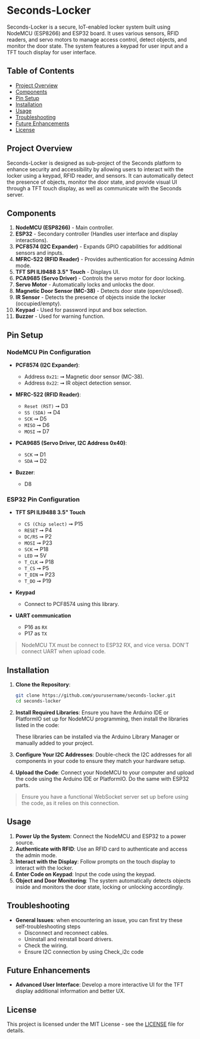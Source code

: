 # Seconds-Locker

Seconds-Locker is a secure, IoT-enabled locker system built using NodeMCU (ESP8266) and ESP32 board. It uses various sensors, RFID readers, and servo motors to manage access control, detect objects, and monitor the door state. The system features a keypad for user input and a TFT touch display for user interface.

## Table of Contents

- [Project Overview](#project-overview)
- [Components](#components)
- [Pin Setup](#pin-setup)
- [Installation](#installation)
- [Usage](#usage)
- [Troubleshooting](#troubleshooting)
- [Future Enhancements](#future-enhancements)
- [License](#license)

## Project Overview

Seconds-Locker is designed as sub-project of the Seconds platform to enhance security and accessibility by allowing users to interact with the locker using a keypad, RFID reader, and sensors. It can automatically detect the presence of objects, monitor the door state, and provide visual UI through a TFT touch display, as well as communicate with the Seconds server.

## Components

1. **NodeMCU (ESP8266)** - Main controller.
2. **ESP32** - Secondary controller (Handles user interface and display interactions).
3. **PCF8574 (I2C Expander)** - Expands GPIO capabilities for additional sensors and inputs.
4. **MFRC-522 (RFID Reader)** - Provides authentication for accessing Admin mode.
5. **TFT SPI ILI9488 3.5" Touch** - Displays UI.
6. **PCA9685 (Servo Driver)** - Controls the servo motor for door locking.
7. **Servo Motor** - Automatically locks and unlocks the door.
8. **Magnetic Door Sensor (MC-38)** - Detects door state (open/closed).
9. **IR Sensor** - Detects the presence of objects inside the locker (occupied/empty).
10. **Keypad** - Used for password input and box selection.
11. **Buzzer** - Used for warning function.

## Pin Setup

### NodeMCU Pin Configuration

- **PCF8574 (I2C Expander)**:
  - Address `0x21`: ➞ Magnetic door sensor (MC-38).
  - Address `0x22`: ➞ IR object detection sensor.

- **MFRC-522 (RFID Reader)**:
  - `Reset (RST)` ➞ D3
  - `SS (SDA)` ➞ D4
  - `SCK` ➞ D5
  - `MISO` ➞ D6
  - `MOSI` ➞ D7

- **PCA9685 (Servo Driver, I2C Address 0x40)**:
  - `SCK` ➞ D1
  - `SDA` ➞ D2

- **Buzzer**:
  - D8

### ESP32 Pin Configuration

- **TFT SPI ILI9488 3.5" Touch**
  - `CS (Chip select)` ➞ P15
  - `RESET` ➞ P4
  - `DC/RS` ➞ P2
  - `MOSI` ➞ P23
  - `SCK` ➞ P18
  - `LED` ➞ 5V
  - `T_CLK` ➞ P18
  - `T_CS` ➞ P5
  - `T_DIN` ➞ P23
  - `T_DO` ➞ P19

- **Keypad**
  - Connect to PCF8574 using this library.

- **UART communication**
  - P16 as `RX`
  - P17 as `TX`

> NodeMCU TX must be connect to ESP32 RX, and vice versa.
> DON'T connect UART when upload code.

## Installation

1. **Clone the Repository**:
   ```bash
   git clone https://github.com/yourusername/seconds-locker.git
   cd seconds-locker
   ```

2. **Install Required Libraries**:
   Ensure you have the Arduino IDE or PlatformIO set up for NodeMCU programming, then install the libraries listed in the code:

   These libraries can be installed via the Arduino Library Manager or manually added to your project.

3. **Configure Your I2C Addresses**:
   Double-check the I2C addresses for all components in your code to ensure they match your hardware setup.

4. **Upload the Code**:
   Connect your NodeMCU to your computer and upload the code using the Arduino IDE or PlatformIO. Do the same with ESP32 parts.

> Ensure you have a functional WebSocket server set up before using the code, as it relies on this connection.

## Usage

1. **Power Up the System**: Connect the NodeMCU and ESP32 to a power source.
2. **Authenticate with RFID**: Use an RFID card to authenticate and access the admin mode.
3. **Interact with the Display**: Follow prompts on the touch display to interact with the locker.
4. **Enter Code on Keypad**: Input the code using the keypad.
5. **Object and Door Monitoring**: The system automatically detects objects inside and monitors the door state, locking or unlocking accordingly.

## Troubleshooting

- **General Issues**: when encountering an issue, you can first try these self-troubleshooting steps
  - Disconnect and reconnect cables.
  - Uninstall and reinstall board drivers.
  - Check the wiring.
  - Ensure I2C connection by using Check_i2c code

## Future Enhancements

- **Advanced User Interface**: Develop a more interactive UI for the TFT display additional information and better UX.

## License

This project is licensed under the MIT License - see the [LICENSE](LICENSE) file for details.
